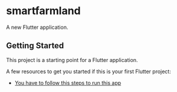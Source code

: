 # smartfarmland

A new Flutter application.

## Getting Started

This project is a starting point for a Flutter application.

A few resources to get you started if this is your first Flutter project:

- [You have to follow this steps to run this app](https://flutter.dev/docs/get-started/codelab)
